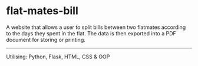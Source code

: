 # flat-mates-bill
A website that allows a user to split bills between two flatmates according to the days they spent in the flat. The data is then exported into a PDF document for storing or printing.


----------------------------------

Utilising:
Python, Flask, HTML, CSS & OOP
